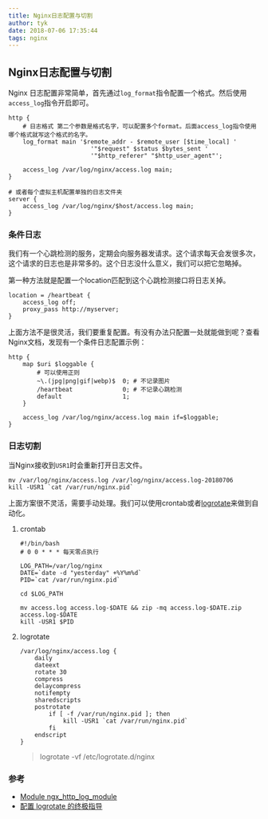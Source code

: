 ```yaml
---
title: Nginx日志配置与切割
author: tyk
date: 2018-07-06 17:35:44
tags: nginx
---
```

## Nginx日志配置与切割

Nginx 日志配置非常简单，首先通过`log_format`指令配置一个格式。然后使用`access_log`指令开启即可。

``` nginx 
http {
    # 日志格式 第二个参数是格式名字，可以配置多个format。后面access_log指令使用哪个格式就写这个格式的名字。
    log_format main '$remote_addr - $remote_user [$time_local] '
                       '"$request" $status $bytes_sent '
                       '"$http_referer" "$http_user_agent"';

    access_log /var/log/nginx/access.log main;
}

# 或者每个虚拟主机配置单独的日志文件夹
server {
    access_log /var/log/nginx/$host/access.log main;
}
```

### 条件日志
我们有一个心跳检测的服务，定期会向服务器发请求。这个请求每天会发很多次，这个请求的日志也是非常多的。这个日志没什么意义，我们可以把它忽略掉。

第一种方法就是配置一个location匹配到这个心跳检测接口将日志关掉。
``` nginx 
location = /heartbeat {
    access_log off;
    proxy_pass http://myserver;
}
```

上面方法不是很灵活，我们要重复配置。有没有办法只配置一处就能做到呢？查看Nginx文档，发现有一个条件日志配置示例：

``` nginx 
http {
    map $uri $loggable {
        # 可以使用正则
        ~\.(jpg|png|gif|webp)$  0; # 不记录图片
        /heartbeat              0; # 不记录心跳检测
        default                 1;
    }

    access_log /var/log/nginx/access.log main if=$loggable;
}
```


### 日志切割

当Nginx接收到`USR1`时会重新打开日志文件。
``` shell
mv /var/log/nginx/access.log /var/log/nginx/access.log-20180706
kill -USR1 `cat /var/run/nginx.pid`
```
上面方案很不灵活，需要手动处理。我们可以使用crontab或者[logrotate](https://github.com/logrotate/logrotate)来做到自动化。

1. crontab 

    ``` shell 
    #!/bin/bash
    # 0 0 * * * 每天零点执行

    LOG_PATH=/var/log/nginx
    DATE=`date -d "yesterday" +%Y%m%d`
    PID=`cat /var/run/nginx.pid`

    cd $LOG_PATH

    mv access.log access.log-$DATE && zip -mq access.log-$DATE.zip access.log-$DATE
    kill -USR1 $PID
    ```

2. logrotate

    ```
    /var/log/nginx/access.log {
        daily
        dateext
        rotate 30
        compress
        delaycompress
        notifempty
        sharedscripts
        postrotate
            if [ -f /var/run/nginx.pid ]; then
                kill -USR1 `cat /var/run/nginx.pid`
            fi
        endscript
    }
    ```
    > logrotate -vf /etc/logrotate.d/nginx 

### 参考
- [Module ngx_http_log_module](http://nginx.org/en/docs/http/ngx_http_log_module.html)
- [配置 logrotate 的终极指导](https://linux.cn/article-8227-1.html)